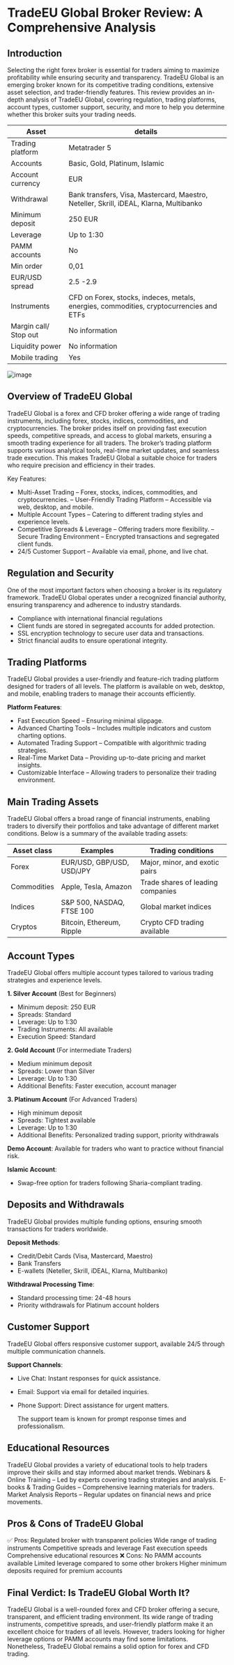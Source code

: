 TradeEU Global Broker Review: A Comprehensive Analysis
======================================================

Introduction
------------

Selecting the right forex broker is essential for traders aiming to maximize profitability while ensuring security and transparency. TradeEU Global is an emerging broker known for its competitive trading conditions, extensive asset selection, and trader-friendly features. This review provides an in-depth analysis of TradeEU Global, covering regulation, trading platforms, account types, customer support, security, and more to help you determine whether this broker suits your trading needs.

| **Asset** | **details** | 
|-------------| -------------- | 
| Trading platform | Metatrader 5 | 
| Accounts | Basic, Gold, Platinum, Islamic | 
| Account currency | EUR | 
| Withdrawal | Bank transfers, Visa, Mastercard, Maestro, Neteller, Skrill, iDEAL, Klarna, Multibanko  | 
| Minimum deposit | 250 EUR | 
| Leverage | Up to 1:30 | 
| PAMM accounts | No | 
| Min order | 0,01 |
| EUR/USD spread | 2.5 -2.9   | 
| Instruments | CFD on Forex, stocks, indeces, metals, energies, commodities, cryptocurrencies and ETFs | 
| Margin call/ Stop out | No information | 
| Liquidity power | No information | 
| Mobile trading | Yes |

![image](https://github.com/Broker-review/TradeEU-Global-review/blob/43c72d25d20504281d66b8b1198d90ca5dde6d2b/tradeeu%20global%20home.jpeg)

Overview of TradeEU Global
--------------------

TradeEU Global is a forex and CFD broker offering a wide range of trading instruments, including forex, stocks, indices, commodities, and cryptocurrencies. The broker prides itself on providing fast execution speeds, competitive spreads, and access to global markets, ensuring a smooth trading experience for all traders.
The broker’s trading platform supports various analytical tools, real-time market updates, and seamless trade execution. This makes TradeEU Global a suitable choice for traders who require precision and efficiency in their trades.

Key Features: 
- Multi-Asset Trading – Forex, stocks, indices, commodities, and cryptocurrencies.
– User-Friendly Trading Platform – Accessible via web, desktop, and mobile.
- Multiple Account Types – Catering to different trading styles and experience levels.
- Competitive Spreads & Leverage – Offering traders more flexibility.
– Secure Trading Environment – Encrypted transactions and segregated client funds.
- 24/5 Customer Support – Available via email, phone, and live chat.

Regulation and Security
-----------------------

One of the most important factors when choosing a broker is its regulatory framework. TradeEU Global operates under a recognized financial authority, ensuring transparency and adherence to industry standards.
- Compliance with international financial regulations
- Client funds are stored in segregated accounts for added protection.
- SSL encryption technology to secure user data and transactions.
- Strict financial audits to ensure operational integrity.

Trading Platforms
-----------------

TradeEU Global provides a user-friendly and feature-rich trading platform designed for traders of all levels. The platform is available on web, desktop, and mobile, enabling traders to manage their accounts efficiently.

**Platform Features**: 
- Fast Execution Speed – Ensuring minimal slippage.
- Advanced Charting Tools – Includes multiple indicators and custom charting options.
- Automated Trading Support – Compatible with algorithmic trading strategies.
- Real-Time Market Data – Providing up-to-date pricing and market insights.
- Customizable Interface – Allowing traders to personalize their trading environment.


Main Trading Assets
-------------------

TradeEU Global offers a broad range of financial instruments, enabling traders to diversify their portfolios and take advantage of different market conditions. Below is a summary of the available trading assets:

| **Asset class** | **Examples** | **Trading conditions**|
|-------------| -------------- | --------------------- |
| Forex | EUR/USD, GBP/USD, USD/JPY| Major, minor, and exotic pairs |
| Commodities | Apple, Tesla, Amazon | Trade shares of leading companies |
| Indices | S&P 500, NASDAQ, FTSE 100 | Global market indices |
| Cryptos | Bitcoin, Ethereum, Ripple | Crypto CFD trading available |


Account Types
-------------

TradeEU Global offers multiple account types tailored to various trading strategies and experience levels.

**1\. Silver Account** (Best for Beginners) 
- Minimum deposit: 250 EUR
- Spreads: Standard
- Leverage: Up to 1:30
- Trading Instruments: All available
- Execution Speed: Standard

**2\. Gold Account** (For intermediate Traders) 
- Medium minimum deposit
- Spreads: Lower than Silver
- Leverage: Up to 1:30
- Additional Benefits: Faster execution, account manager

**3\. Platinum Account** (For Advanced Traders) 
- High minimum deposit
- Spreads: Tightest available
- Leverage: Up to 1:30
- Additional Benefits: Personalized trading support, priority withdrawals

**Demo Account**: Available for traders who want to practice without financial risk.

**Islamic Account**: 
- Swap-free option for traders following Sharia-compliant trading.


Deposits and Withdrawals
------------------------

TradeEU Global provides multiple funding options, ensuring smooth transactions for traders worldwide.

**Deposit Methods**: 
- Credit/Debit Cards (Visa, Mastercard, Maestro)
- Bank Transfers
- E-wallets (Neteller, Skrill, iDEAL, Klarna, Multibanko)

**Withdrawal Processing Time**: 
- Standard processing time: 24-48 hours
- Priority withdrawals for Platinum account holders


Customer Support
----------------

TradeEU Global offers responsive customer support, available 24/5 through multiple communication channels.

**Support Channels**: 
- Live Chat: Instant responses for quick assistance.
- Email: Support via email for detailed inquiries.
- Phone Support: Direct assistance for urgent matters.

  The support team is known for prompt response times and professionalism.

Educational Resources
---------------------

TradeEU Global provides a variety of educational tools to help traders improve their skills and stay informed about market trends. Webinars & Online Training – Led by experts covering trading strategies and analysis. E-books & Trading Guides – Comprehensive learning materials for traders. Market Analysis Reports – Regular updates on financial news and price movements.

Pros & Cons of TradeEU Global
-----------------------------

✅ Pros: Regulated broker with transparent policies Wide range of trading instruments Competitive spreads and leverage Fast execution speeds Comprehensive educational resources 
❌ Cons: No PAMM accounts available Limited leverage compared to some other brokers Higher minimum deposits required for premium accounts

Final Verdict: Is TradeEU Global Worth It?
------------------------------------

TradeEU Global is a well-rounded forex and CFD broker offering a secure, transparent, and efficient trading environment. Its wide range of trading instruments, competitive spreads, and user-friendly platform make it an excellent choice for traders of all levels.
However, traders looking for higher leverage options or PAMM accounts may find some limitations. Nonetheless, TradeEU Global remains a solid option for forex and CFD trading.
